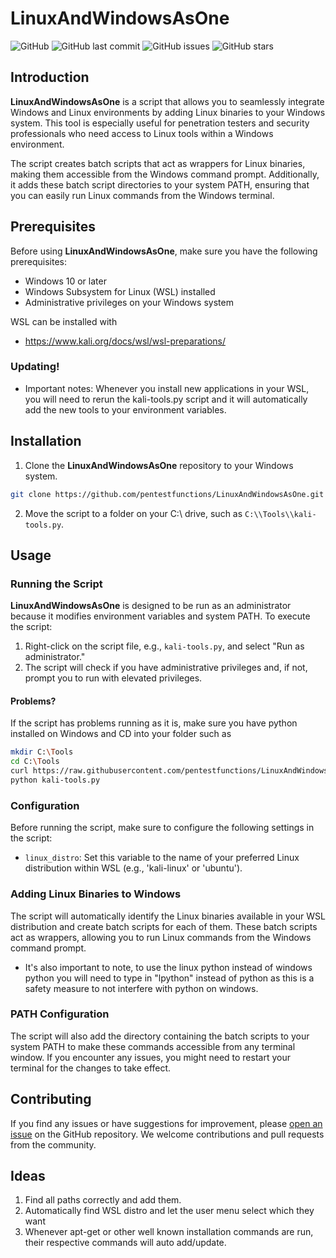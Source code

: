 # LinuxAndWindowsAsOne

![GitHub](https://img.shields.io/github/license/pentestfunctions/LinuxAndWindowsAsOne)
![GitHub last commit](https://img.shields.io/github/last-commit/pentestfunctions/LinuxAndWindowsAsOne)
![GitHub issues](https://img.shields.io/github/issues/pentestfunctions/LinuxAndWindowsAsOne)
![GitHub stars](https://img.shields.io/github/stars/pentestfunctions/LinuxAndWindowsAsOne)

## Introduction

**LinuxAndWindowsAsOne** is a script that allows you to seamlessly integrate Windows and Linux environments by adding Linux binaries to your Windows system. This tool is especially useful for penetration testers and security professionals who need access to Linux tools within a Windows environment.

The script creates batch scripts that act as wrappers for Linux binaries, making them accessible from the Windows command prompt. Additionally, it adds these batch script directories to your system PATH, ensuring that you can easily run Linux commands from the Windows terminal.

## Prerequisites

Before using **LinuxAndWindowsAsOne**, make sure you have the following prerequisites:

- Windows 10 or later
- Windows Subsystem for Linux (WSL) installed
- Administrative privileges on your Windows system

WSL can be installed with
- https://www.kali.org/docs/wsl/wsl-preparations/

### Updating!
- Important notes: Whenever you install new applications in your WSL, you will need to rerun the kali-tools.py script and it will automatically add the new tools to your environment variables.


## Installation

1. Clone the **LinuxAndWindowsAsOne** repository to your Windows system.

```bash
git clone https://github.com/pentestfunctions/LinuxAndWindowsAsOne.git
```

2. Move the script to a folder on your C:\\ drive, such as `C:\\Tools\\kali-tools.py`.

## Usage

### Running the Script

**LinuxAndWindowsAsOne** is designed to be run as an administrator because it modifies environment variables and system PATH. To execute the script:

1. Right-click on the script file, e.g., `kali-tools.py`, and select "Run as administrator."
2. The script will check if you have administrative privileges and, if not, prompt you to run with elevated privileges.

#### Problems?

If the script has problems running as it is, make sure you have python installed on Windows and CD into your folder such as 
```bash
mkdir C:\Tools
cd C:\Tools
curl https://raw.githubusercontent.com/pentestfunctions/LinuxAndWindowsAsOne/main/kali-tools.py
python kali-tools.py
```

### Configuration

Before running the script, make sure to configure the following settings in the script:

- `linux_distro`: Set this variable to the name of your preferred Linux distribution within WSL (e.g., 'kali-linux' or 'ubuntu').

### Adding Linux Binaries to Windows

The script will automatically identify the Linux binaries available in your WSL distribution and create batch scripts for each of them. These batch scripts act as wrappers, allowing you to run Linux commands from the Windows command prompt.
- It's also important to note, to use the linux python instead of windows python you will need to type in "lpython" instead of python as this is a safety measure to not interfere with python on windows.

### PATH Configuration

The script will also add the directory containing the batch scripts to your system PATH to make these commands accessible from any terminal window. If you encounter any issues, you might need to restart your terminal for the changes to take effect.

## Contributing

If you find any issues or have suggestions for improvement, please [open an issue](https://github.com/pentestfunctions/LinuxAndWindowsAsOne/issues) on the GitHub repository. We welcome contributions and pull requests from the community.


## Ideas
1. Find all paths correctly and add them.
2. Automatically find WSL distro and let the user menu select which they want
3. Whenever apt-get or other well known installation commands are run, their respective commands will auto add/update.
